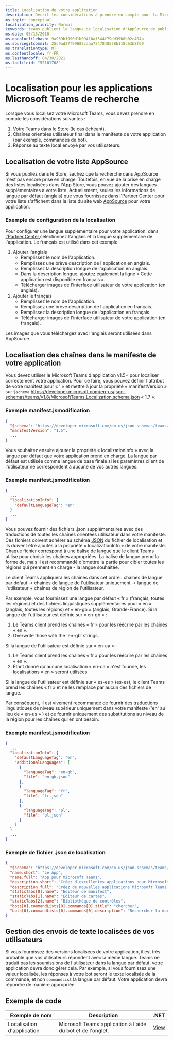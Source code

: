 ```yaml
---
title: Localisation de votre application
description: Décrit les considérations à prendre en compte pour la Microsoft Teams application.
ms.topic: conceptual
localization_priority: Normal
keywords: teams publient la langue de localisation d'AppSource de publication office dans le Store
ms.date: 05/15/2018
ms.openlocfilehash: 9a939b1990d1b09410af344f79dd39b8b02c404b
ms.sourcegitcommit: 25c9ad27f99682caaa7347840578b118c63b8f69
ms.translationtype: MT
ms.contentlocale: fr-FR
ms.lasthandoff: 04/30/2021
ms.locfileid: "52101708"
---
```

# <a name="localization-for-microsoft-teams-apps"></a>Localisation pour les applications Microsoft Teams de recherche

Lorsque vous localisez votre Microsoft Teams, vous devez prendre en compte les considérations suivantes :

1. Votre Teams dans le Store (le cas échéant).
1. Chaînes orientées utilisateur final dans le manifeste de votre application (par exemple, commandes de bot).
1. Réponse au texte local envoyé par vos utilisateurs.

## <a name="localizing-your-appsource-listing"></a>Localisation de votre liste AppSource

Si vous publiez dans le Store, sachez que la recherche dans AppSource n'est pas encore prise en charge. Toutefois, en vue de la prise en charge des listes localisées dans l'App Store, vous pouvez ajouter des langues supplémentaires à votre liste. Actuellement, seules les informations de langue par défaut (anglais) que vous fournissez dans [l'Partner Center](/office/dev/store/submit-to-appsource-via-partner-center) pour votre liste s'affichent dans la liste du site web [AppSource](https://appsource.microsoft.com/marketplace/apps?product=office%3Bteams&page=1) pour votre application.

### <a name="example-of-configuring-localization"></a>Exemple de configuration de la localisation

Pour configurer une langue supplémentaire pour votre application, dans [l'Partner Center,](/office/dev/store/submit-to-appsource-via-partner-center)sélectionnez l'anglais et la langue supplémentaire de l'application. Le français est utilisé dans cet exemple.

1. Ajouter l'anglais
    * Remplissez le nom de l'application.
    * Remplissez une brève description de l'application en anglais.
    * Remplissez la description longue de l'application en anglais.
    * Dans la description longue, ajoutez également la ligne « Cette application est disponible en français ».
    * Télécharger images de l'interface utilisateur de votre application (en anglais).
2. Ajouter le français
    * Remplissez le nom de l'application.
    * Remplissez une brève description de l'application en français.
    * Remplissez la description longue de l'application en français.
    * Télécharger images de l'interface utilisateur de votre application (en français).

Les images que vous téléchargez avec l'anglais seront utilisées dans AppSource.

## <a name="localizing-the-strings-in-your-app-manifest"></a>Localisation des chaînes dans le manifeste de votre application

Vous devez utiliser le Microsoft Teams d'application v1.5+ pour localiser correctement votre application. Pour ce faire, vous pouvez définir l'attribut de votre manifest.jssur « ' » et mettre à jour la propriété « manifestVersion » sur `$schema` https://developer.microsoft.com/en-us/json-schemas/teams/v1.8/MicrosoftTeams.Localization.schema.json « 1.7 ».

### <a name="example-manifestjson-change"></a>Exemple manifest.jsmodification

```json
{
  "$schema": "https://developer.microsoft.com/en-us/json-schemas/teams/v1.8/MicrosoftTeams.Localization.schema.json",
  "manifestVersion": "1.5",
  ...
}
```

Vous souhaitez ensuite ajouter la propriété « localizationInfo » avec la langue par défaut que votre application prend en charge. La langue par défaut est utilisée comme langue de base finale si les paramètres client de l'utilisateur ne correspondent à aucune de vos autres langues.

### <a name="example-manifestjson-change"></a>Exemple manifest.jsmodification

```json
{
  ...
  "localizationInfo": {
    "defaultLanguageTag": "en"
  }
  ...
}
```

Vous pouvez fournir des fichiers .json supplémentaires avec des traductions de toutes les chaînes orientées utilisateur dans votre manifeste. Ces fichiers doivent adhérer au schéma [JSON](../../resources/schema/localization-schema.md) du fichier de localisation et ils doivent être ajoutés à la propriété « localizationInfo » de votre manifeste. Chaque fichier correspond à une balise de langue que le client Teams utilise pour choisir les chaînes appropriées. La balise de langue prend la forme de, mais il est recommandé d'omettre la partie pour cibler toutes les régions qui prennent en charge <language> - <region> la <region> langue souhaitée.

Le client Teams appliquera les chaînes dans cet ordre : chaînes de langue par défaut -> chaînes de langue de l'utilisateur uniquement -> langue de l'utilisateur + chaînes de région de l'utilisateur.

Par exemple, vous fournissez une langue par défaut « fr » (français, toutes les régions) et des fichiers linguistiques supplémentaires pour « en » (anglais, toutes les régions) et « en-gb » (anglais, Grande-France). Si la langue de l'utilisateur est définie sur « en-gb » :

1. Le Teams client prend les chaînes « fr » pour les réécrire par les chaînes « en ».
2. Overwrite those with the 'en-gb' strings.

Si la langue de l'utilisateur est définie sur « en-ca » : 

1. Le Teams client prend les chaînes « fr » pour les réécrire par les chaînes « en ».
2. Étant donné qu'aucune localisation « en-ca » n'est fournie, les localisations « en » seront utilisées.

Si la langue de l'utilisateur est définie sur « es-es » (es-es), le client Teams prend les chaînes « fr » et ne les remplace par aucun des fichiers de langue.

Par conséquent, il est vivement recommandé de fournir des traductions linguistiques de niveau supérieur uniquement dans votre manifeste ('en' au lieu de « en-us » ) et de fournir uniquement des substitutions au niveau de la région pour les chaînes qui en ont besoin.

### <a name="example-manifestjson-change"></a>Exemple manifest.jsmodification

```json
{
  ...
  "localizationInfo": {
    "defaultLanguageTag": "en",
    "additionalLanguages": [
      {
        "languageTag": "en-gb",
        "file": "en-gb.json"
      },
      {
        "languageTag": "fr",
        "file": "fr.json"
      },
      {
        "languageTag": "pl",
        "file": "pl.json"
      }
    ]
  }
  ...
}
```

### <a name="example-localization-json-file"></a>Exemple de fichier .json de localisation

```json
{
  "$schema": "https://developer.microsoft.com/en-us/json-schemas/teams/v1.8/MicrosoftTeams.Localization.schema.json",
  "name.short": "Le App",
  "name.full": "App pour Microsoft Teams",
  "description.short": "Créez d'excellentes applications pour Microsoft Teams avec App.",
  "description.full": "Créez de nouvelles applications Microsoft Teams, concevez et prévisualisez des cartes bot, et explorez la documentation avec App.",
  "staticTabs[0].name": "Editeur de manifest",
  "staticTabs[1].name": "Editeur de cartes",
  "staticTabs[2].name": "Bibliothèque de contrôles",
  "bots[0].commandLists[0].commands[0].title": "chercher",
  "bots[0].commandLists[0].commands[0].description": "Rechercher la documentation Teams pertinente"
}
```

## <a name="handling-localized-text-submissions-from-your-users"></a>Gestion des envois de texte localisées de vos utilisateurs

Si vous fournissez des versions localisées de votre application, il est très probable que vos utilisateurs répondent avec la même langue. Teams ne traduit pas les soumissions de l'utilisateur dans la langue par défaut, votre application devra donc gérer cela. Par exemple, si vous fournissez une valeur localisée, les réponses à votre bot seront le texte localisée de la commande, et non `commandList` la langue par défaut. Votre application devra répondre de manière appropriée.

## <a name="code-sample"></a>Exemple de code

| Exemple de nom | Description | .NET |
|-------------|-------------|------|
| Localisation d'application | Microsoft Teams'application à l'aide du bot et de l'onglet. | [View](https://github.com/OfficeDev/Microsoft-Teams-Samples/tree/main/samples/app-localization/csharp) |


